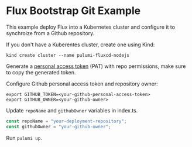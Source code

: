 # Flux Bootstrap Git Example

This example deploy Flux into a Kubernetes cluster and configure it to synchroize from a Github repository.

If you don't have a Kuberentes cluster, create one using Kind:

```shell
kind create cluster --name pulumi-fluxcd-nodejs
```

Generate a [personal access token](https://docs.github.com/en/authentication/keeping-your-account-and-data-secure/managing-your-personal-access-tokens) (PAT) with repo permissions, make sure to copy the generated token.

Configure Github personal access token and repository owner:

```shell
export GITHUB_TOKEN=<your-github-personal-access-token>
export GITHUB_OWNER=<your-github-owner>
```

Update `repoName` and `githubOwner` variables in index.ts.

```javascript
const repoName = "your-deployment-repository";
const githubOwner = "your-github-owner";
```

Run `pulumi up`.